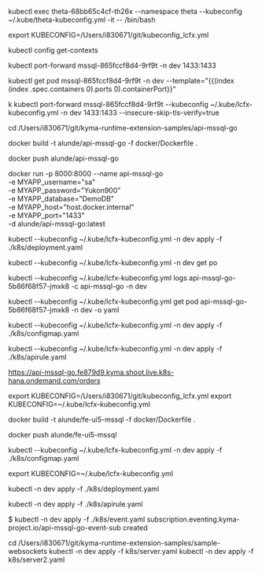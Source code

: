 kubectl exec theta-68bb65c4cf-th26x --namespace theta --kubeconfig ~/.kube/theta-kubeconfig.yml -it -- /bin/bash


export KUBECONFIG=/Users/i830671/git/kubeconfig_lcfx.yml

kubectl config get-contexts

kubectl port-forward mssql-865fccf8d4-9rf9t -n dev 1433:1433

kubectl get pod mssql-865fccf8d4-9rf9t -n dev --template="{{(index (index .spec.containers 0).ports 0).containerPort}}"

k
kubectl port-forward mssql-865fccf8d4-9rf9t --kubeconfig ~/.kube/lcfx-kubeconfig.yml -n dev 1433:1433 --insecure-skip-tls-verify=true


cd /Users/i830671/git/kyma-runtime-extension-samples/api-mssql-go

docker build -t alunde/api-mssql-go -f docker/Dockerfile .

docker push alunde/api-mssql-go

docker run -p 8000:8000  --name api-mssql-go \
-e MYAPP_username="sa" \
-e MYAPP_password="Yukon900" \
-e MYAPP_database="DemoDB" \
-e MYAPP_host="host.docker.internal" \
-e MYAPP_port="1433" \
-d alunde/api-mssql-go:latest


kubectl --kubeconfig ~/.kube/lcfx-kubeconfig.yml -n dev apply -f ./k8s/deployment.yaml

kubectl --kubeconfig ~/.kube/lcfx-kubeconfig.yml -n dev get po

kubectl --kubeconfig ~/.kube/lcfx-kubeconfig.yml logs api-mssql-go-5b86f68f57-jmxk8 -c api-mssql-go -n dev

kubectl --kubeconfig ~/.kube/lcfx-kubeconfig.yml get pod api-mssql-go-5b86f68f57-jmxk8 -n dev -o yaml

kubectl --kubeconfig ~/.kube/lcfx-kubeconfig.yml -n dev apply -f ./k8s/configmap.yaml

kubectl --kubeconfig ~/.kube/lcfx-kubeconfig.yml -n dev apply -f ./k8s/apirule.yaml

https://api-mssql-go.fe879d9.kyma.shoot.live.k8s-hana.ondemand.com/orders


export KUBECONFIG=/Users/i830671/git/kubeconfig_lcfx.yml
export KUBECONFIG=~/.kube/lcfx-kubeconfig.yml

docker build -t alunde/fe-ui5-mssql -f docker/Dockerfile .

docker push alunde/fe-ui5-mssql

kubectl --kubeconfig ~/.kube/lcfx-kubeconfig.yml -n dev apply -f ./k8s/configmap.yaml

export KUBECONFIG=~/.kube/lcfx-kubeconfig.yml

kubectl -n dev apply -f ./k8s/deployment.yaml

kubectl -n dev apply -f ./k8s/apirule.yaml

$ kubectl -n dev apply -f ./k8s/event.yaml
subscription.eventing.kyma-project.io/api-mssql-go-event-sub created


cd /Users/i830671/git/kyma-runtime-extension-samples/sample-websockets
kubectl -n dev apply -f k8s/server.yaml
kubectl -n dev apply -f k8s/server2.yaml